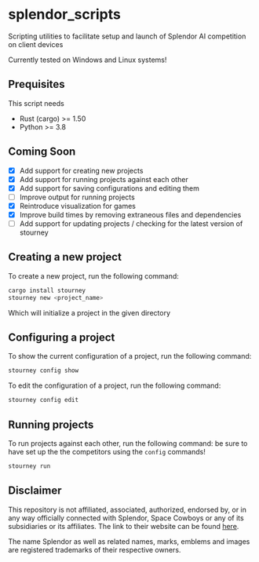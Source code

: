 # splendor_scripts
Scripting utilities to facilitate setup and launch of Splendor AI competition on client devices

Currently tested on Windows and Linux systems!
## Prequisites

This script needs 
- Rust (cargo) >= 1.50
- Python >= 3.8

## Coming Soon

- [x] Add support for creating new projects
- [x] Add support for running projects against each other
- [x] Add support for saving configurations and editing them
- [ ] Improve output for running projects
- [x] Reintroduce visualization for games
- [x] Improve build times by removing extraneous files and dependencies
- [ ] Add support for updating projects / checking for the latest version of stourney

## Creating a new project

To create a new project, run the following command:

```bash
cargo install stourney
stourney new <project_name>
```

Which will initialize a project in the given directory

## Configuring a project

To show the current configuration of a project, run the following command:

```bash
stourney config show
```

To edit the configuration of a project, run the following command:

```bash
stourney config edit
```

## Running projects 

To run projects against each other, run the following command:
be sure to have set up the the competitors using the `config` commands!

```bash
stourney run
```

## Disclaimer

This repository is not affiliated, associated, authorized, endorsed by, or in any way officially connected with Splendor, Space Cowboys or any of its subsidiaries or its affiliates. The link to their website can be found [here](https://www.spacecowboys.fr/splendor-en).

The name Splendor as well as related names, marks, emblems and images are registered trademarks of their respective owners.

